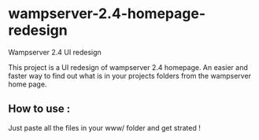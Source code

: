 # wampserver-2.4-homepage-redesign
Wampserver 2.4 UI redesign

This project is a UI redesign of wampserver 2.4 homepage. 
An easier and faster way to find out what is in your projects folders from the wampserver home page.

## How to use :

Just paste all the files in your www/ folder and get strated !
